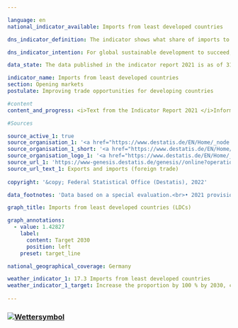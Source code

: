 ```yaml
---

language: en    
national_indicator_available: Imports from least developed countries    

dns_indicator_definition: The indicator shows what share of imports to Germany come from the least developed countries (LDCs), measured in EUR.    

dns_indicator_intention: For global sustainable development to succeed, it is important to improve the trading opportunities available to developing and emerging countries. They need an open and fair trading system that will allow them to offer raw materials as well as processed products on the world market. The German Government has therefore set itself the target of doubling the proportion of its imports that come from LDCs between 2014 and 2030.    

data_state: The data published in the indicator report 2021 is as of 31.12.2020. The data shown on the DNS-Online-Platform is updated regularly, so that more current data may be available online than published in the indicator report 2021.    

indicator_name: Imports from least developed countries    
section: Opening markets    
postulate: Improving trade opportunities for developing countries    

#content     
content_and_progress: <i>Text from the Indicator Report 2021 </i>Information about imports to Germany is compiled from the foreign-trade statistics of the Federal Statistical Office. The type of the goods imported is recorded in detail in addition to their country of origin, value and weight. The service sector is not included in the foreign-trade statistics.<br>The various countries’ classification as LDCs is taken from the list of ODA recipients maintained by the OECD’s Development Assistance Committee (DAC). The indicator uses the list of LDCs valid according to the DAC for each particular reporting years. If the status of a country changes, this will have an impact on the indicator even if the value of imports from that country remains unchanged. However, changes in countries’ status have scarcely affected the development of the indicator in the period shown.<br>The issue of reimports means that the possibility of duplicate entries in the numerator and denominator of the indicator cannot be ruled out. The fact that the imports from LDCs are viewed in relation to all German imports must also be taken into account. The consequence is that the value of the indicator depends not only on the absolute quantity of imports from LDCs but also on the value of all imports.<br>Alongside Germany’s total imports from LDCs, the indicator also shows what share is made up of processed products. The intention here is to address the question, at least to some extent, as to whether Germany mainly uses LDCs as sources of basic materials for industrially produced goods or whether the LDCs themselves have a stake in the manufacturing process and the associated value creation. These include all goods not classified as raw materials in the classification according to product groups of the food and industrial economy (EGW). The term thus does not encompass products extracted from nature and not or hardly processed, such as petroleum, ores, timber in the rough or vegetable textile fibres. Conversely, cereals, vegetables, live animals, meat and milk are classified as processed products.<br>Imports from LDCs accounted for 0.94% of all imports to Germany in 2019 and were valued at EUR 10.4 billion. This equates to an increase of 116% compared with 2002, when that share was just 0.44%. However, the positive trend only goes back to 2008. The share of imports of processed products from LDCs rose even more sharply between 2002 and 2019 (+151%). It reached 0.89% of total imports to Germany in 2019 – compared to 0.36% in 2002 – which equates to a value of around EUR 9.9 billion. That share has stagnated in the last three reporting years. Nonetheless, if the increase over the last five years continues, is it to be expected that the benchmark will be reached.<br>Closer analysis of the various countries of origin reveals that almost three quarters of Germany’s imports from LDCs in 2019 came from Bangladesh (57%) or Cambodia (16%). If one looks not only at the LDCs but at all developing and emerging countries, their share of total imports to Germany in 2019 was 21.8%, and processed products from those countries accounted for 20.11% (up from 13.67% and 12.17% respectively in 2002). Imports from LDCs, both in terms of all goods and in terms of processed goods, thus account for a rather small share of imports from developing and emerging countries. As is shown above, however, their share of Germany’s total imports has increased more dramatically over time. Not only among developing and emerging countries but also more generally, China plays the most major role. Of all German imports in 2019, 9.97% came from China alone, with processed goods making up 9.94%.    

#Sources    

source_active_1: true
source_organisation_1: '<a href="https://www.destatis.de/EN/Home/_node.html">Federal Statistical Office</a>'
source_organisation_1_short: '<a href="https://www.destatis.de/EN/Home/_node.html">Federal Statistical Office</a>'
source_organisation_logo_1: '<a href="https://www.destatis.de/EN/Home/_node.html"><img src="ttps://g205sdgs.github.io/sdg-indicators/public/logosEn/destatis.png" alt="Federal Statistical Office" title=" Click here to visit the homepage of the organizationFederal Statistical Office" style="height:60px; width:148px; border: transparent"/></a>'
source_url_1: 'https://www-genesis.destatis.de/genesis//online?operation=table&code=51000-0001&bypass=true&levelindex=0&levelid=1660741526662'
source_url_text_1: Exports and imports (foreign trade)
    
copyright: '&copy; Federal Statistical Office (Destatis), 2022'    

data_footnotes: 'Data based on a special evaluation.<br>• 2021 provisional data. <br>• LDCs: least developed countries.'    

graph_title: Imports from least developed countries (LDCs)    

graph_annotations:
  - value: 1.42827
    label:
      content: Target 2030
      position: left
    preset: target_line    

national_geographical_coverage: Germany    

weather_indicator_1: 17.3 Imports from least developed countries
weather_indicator_1_target: Increase the proportion by 100 % by 2030, compared to 2014
    
---
```



<div>
  <div class="my-header">
    <h3>
      <a href="https://dnsTestEnvironment.github.io/dns-indicators/en/status"><img src="https://g205sdgs.github.io/sdg-indicators/public/Wettersymbole/Wolke.png" title="Text will follow soon" alt="Wettersymbol"/>
      </a>
    </h3>
  </div>
  <div class="my-header-note">
  </div>
</div>